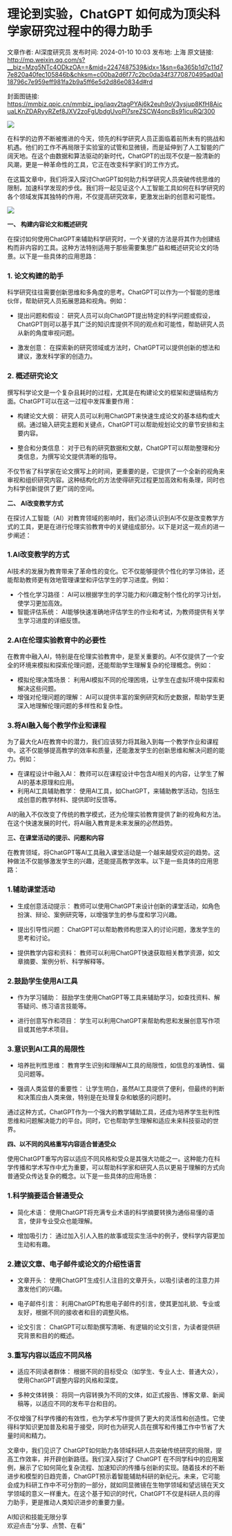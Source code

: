 # 理论到实验，ChatGPT 如何成为顶尖科学家研究过程中的得力助手

文章作者: AI深度研究员
发布时间: 2024-01-10 10:03
发布地: 上海
原文链接: http://mp.weixin.qq.com/s?__biz=Mzg5NTc4ODkzOA==&mid=2247487539&idx=1&sn=6a365b1d7c11d77e820a40fec105846b&chksm=c00ba2d6f77c2bc0da34f3770870495ad0a118796c7e959eff981fa2b9a5ff6e5d2d86e0834d#rd

封面图链接: https://mmbiz.qpic.cn/mmbiz_jpg/iaqv2tagPYAj6k2euh9oV3ysjup8KfH8AicuaLKnZDARyyRZef8JXV2zoFgUbdgUvoPl7sreZSCW4oncBs91icuRQ/300

![](https://mmbiz.qpic.cn/mmbiz_jpg/iaqv2tagPYAj6k2euh9oV3ysjup8KfH8ABdAZLnkZzQcqpNpW6M2PVd9obwA4XcrlsTyZ37bZ5TA1bgKEIRtoBQ/640?wx_fmt=other&from=appmsg)

在科学的边界不断被推进的今天，领先的科学研究人员正面临着前所未有的挑战和机遇。他们的工作不再局限于实验室的试管和显微镜，而是延伸到了人工智能的广阔天地。在这个由数据和算法驱动的新时代，ChatGPT的出现不仅是一股清新的风潮，更是一种革命性的工具，它正在改变科学家们的工作方式。

在这篇文章中，我们将深入探讨ChatGPT如何助力科学研究人员突破传统思维的限制，加速科学发现的步伐。我们将一起见证这个人工智能工具如何在科学研究的各个领域发挥其独特的作用，不仅提高研究效率，更激发出新的创意和可能性。

  

  

![](https://mmbiz.qpic.cn/mmbiz_png/iaqv2tagPYAj6k2euh9oV3ysjup8KfH8AxBfwOd1Uurhicuq3ptSUnZb240iapKc78Dtwp8M8TWL0iaTamibdkibDnBg/640?wx_fmt=png&from=appmsg)

**一、 构建内容论文和概述研究**

在探讨如何使用ChatGPT来辅助科学研究时，一个关键的方法是将其作为创建结构而非内容的工具。这种方法特别适用于那些需要集思广益和概述研究论文的场景。以下是一些具体的应用思路：

### **1. 论文构建的助手**

科学研究往往需要创新思维和多角度的思考。ChatGPT可以作为一个智能的思维伙伴，帮助研究人员拓展思路和视角。例如：

  * 提出问题和假设： 研究人员可以向ChatGPT提出特定的科学问题或假设，ChatGPT则可以基于其广泛的知识库提供不同的观点和可能性，帮助研究人员从新的角度审视问题。

  * 激发创意： 在探索新的研究领域或方法时，ChatGPT可以提供创新的想法和建议，激发科学家的创造力。

  

### **2. 概述研究论文**

撰写科学论文是一个复杂且耗时的过程，尤其是在构建论文的框架和逻辑结构方面。ChatGPT可以在这一过程中发挥重要作用：

  * 构建论文大纲： 研究人员可以利用ChatGPT来快速生成论文的基本结构或大纲。通过输入研究主题和关键点，ChatGPT可以帮助规划论文的章节安排和主要内容。

  * 整合和分类信息： 对于已有的研究数据和文献，ChatGPT可以帮助整理和分类信息，为撰写论文提供清晰的指导。

  

不仅节省了科学家在论文撰写上的时间，更重要的是，它提供了一个全新的视角来审视和组织研究内容。这种结构化的方法使得研究过程更加高效和有条理，同时也为科学创新提供了更广阔的空间。

  

**二、 AI改变教学方式**

在探讨人工智能（AI）对教育领域的影响时，我们必须认识到AI不仅是改变教学方式的工具，更是在进行伦理实验教育中的关键组成部分。以下是对这一观点的进一步阐述：

### **1.AI改变教学的方式**

AI技术的发展为教育带来了革命性的变化。它不仅能够提供个性化的学习体验，还能帮助教师更有效地管理课堂和评估学生的学习进度。例如：

  * 个性化学习路径： AI可以根据学生的学习能力和兴趣定制个性化的学习计划，使学习更加高效。
  * 智能评估系统： AI能够快速准确地评估学生的作业和考试，为教师提供有关学生学习进度的详细反馈。

  

### **2.AI在伦理实验教育中的必要性**

在教育中融入AI，特别是在伦理实验教育中，是至关重要的。AI不仅提供了一个安全的环境来模拟和探索伦理问题，还能帮助学生理解复杂的伦理概念。例如：

  * 模拟伦理决策场景： 利用AI模拟不同的伦理困境，让学生在虚拟环境中探索和解决这些问题。
  * 增强对伦理问题的理解： AI可以提供丰富的案例研究和历史数据，帮助学生更深入地理解伦理问题的多样性和复杂性。

  

### **3.将AI融入每个教学作业和课程**

为了最大化AI在教育中的潜力，我们应该努力将其融入到每一个教学作业和课程中。这不仅能够提高教学的效率和质量，还能激发学生的创新思维和解决问题的能力。例如：

  * 在课程设计中融入AI： 教师可以在课程设计中包含AI相关的内容，让学生了解AI的基本原理和应用。
  * 利用AI工具辅助教学： 使用AI工具，如ChatGPT，来辅助教学活动，包括生成创意的教学材料、提供即时反馈等。

  

AI的融入不仅改变了传统的教学模式，还为伦理实验教育提供了新的视角和方法。在这个快速发展的时代，将AI融入教育是未来发展的必然趋势。

  

**三、在课堂活动的提示、问题和内容**

在教育领域，将ChatGPT等AI工具融入课堂活动是一个越来越受欢迎的趋势。这种做法不仅能够激发学生的兴趣，还能提高教学效率。以下是一些具体的应用思路：

### **1.辅助课堂活动**

  * 生成创意活动提示： 教师可以使用ChatGPT来设计创新的课堂活动，如角色扮演、辩论、案例研究等，以增强学生的参与度和学习兴趣。

  * 提出引导性问题： ChatGPT可以帮助教师构思深入的讨论问题，激发学生的思考和讨论。

  * 提供教学内容和资料： 教师可以利用ChatGPT快速获取相关教学资源，如文章摘要、案例分析、科学解释等。

###  

### **2.鼓励学生使用AI工具**

  * 作为学习辅助： 鼓励学生使用ChatGPT等工具来辅助学习，如查找资料、解答疑问、练习语言技能等。

  * 进行创意写作和项目： 学生可以利用ChatGPT来帮助构思和发展创意写作项目或其他学术项目。

###  

### **3.意识到AI工具的局限性**

  * 培养批判性思维： 教育学生识别和理解AI工具的局限性，如信息的准确性、偏见问题等。

  * 强调人类监督的重要性： 让学生明白，虽然AI工具提供了便利，但最终的判断和决策应由人类来做，特别是在处理复杂和敏感的问题时。

  

通过这种方式，ChatGPT作为一个强大的教学辅助工具，还成为培养学生批判性思维和问题解决能力的平台。同时，它也帮助学生理解和适应未来科技驱动的世界。

  

**四、以不同的风格重写内容适合普通受众**

使用ChatGPT重写内容以适应不同风格和受众是其强大功能之一。这种能力在科学传播和学术写作中尤为重要，可以帮助科学家和研究人员以更易于理解的方式向普通受众传达复杂的概念。以下是一些具体的应用场景：

### **1.科学摘要适合普通受众**

  * 简化术语： 使用ChatGPT将充满专业术语的科学摘要转换为通俗易懂的语言，使非专业受众也能理解。

  * 增加吸引力： 通过加入引人入胜的故事或现实生活中的例子，使科学内容更加生动和有趣。

###  

### **2.建议文章、电子邮件或论文的介绍性语言**

  * 文章开头： 使用ChatGPT生成引人注目的文章开头，以吸引读者的注意力并激发他们的兴趣。

  * 电子邮件引言： 利用ChatGPT构思电子邮件的引言，使其更加礼貌、专业或友好，根据不同的接收者和目的调整风格。

  * 论文引言： ChatGPT可以帮助撰写清晰、有逻辑的论文引言，为读者提供研究背景和目的的概述。

  

###

### **3.重写内容以适应不同风格**

  * 适应不同读者群体： 根据不同的目标受众（如学生、专业人士、普通大众），使用ChatGPT调整内容的风格和深度。

  * 多种文体转换： 将同一内容转换为不同的文体，如正式报告、博客文章、新闻稿等，以适应不同的发布平台和目的。

  

不仅增强了科学传播的有效性，也为学术写作提供了更大的灵活性和创造性。它使得科学知识更加普及和易于接受，同时也为研究人员在撰写和传播工作中节省了大量时间和精力。

  

文章中，我们见识了 ChatGPT如何助力各领域科研人员突破传统研究的局限，提高工作效率，并开辟创新路径。我们深入探讨了 ChatGPT
在不同学科中的应用案例，展示了它如何简化复杂流程、加速知识的传播与创新的实现。随着技术的不断进步和模型的日趋完善，ChatGPT预示着智能辅助科研的新纪元。未来，它可能会成为科研工作中不可分割的一部分，就如同显微镜在生物学领域和望远镜在天文学领域的意义一样重大。在这个基于知识的时代，ChatGPT不仅是科研人员的得力助手，更是推动人类知识进步的重要力量。

  

AI知识和技能无限分享  
欢迎点击“分享、点赞、在看”

